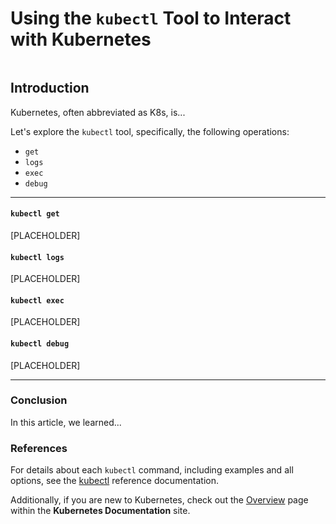 # Using the `kubectl` Tool to Interact with Kubernetes

<img alt="" Title="" src="">

## Introduction
Kubernetes, often abbreviated as K8s, is...



Let's explore the `kubectl` tool, specifically, the following operations:

* `get`
* `logs`
* `exec`
* `debug`

---

#### `kubectl get`
[PLACEHOLDER]

#### `kubectl logs`
[PLACEHOLDER]

#### `kubectl exec`
[PLACEHOLDER]

#### `kubectl debug`
[PLACEHOLDER]

---

### Conclusion
In this article, we learned...

### References
For details about each `kubectl` command, including examples and all options, see the [kubectl]() reference documentation.

Additionally, if you are new to Kubernetes, check out the [Overview]() page within the **Kubernetes Documentation** site.